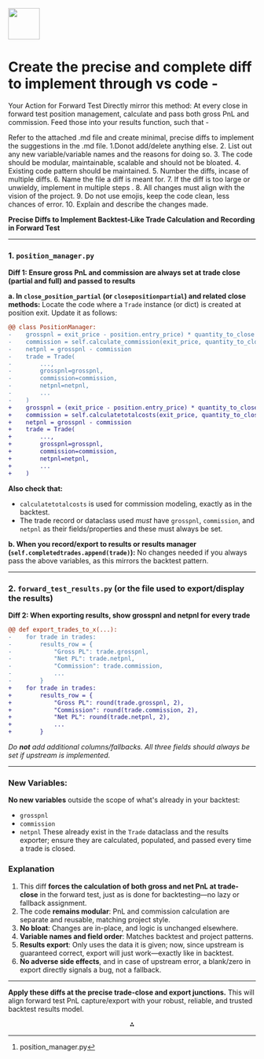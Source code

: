 <img src="https://r2cdn.perplexity.ai/pplx-full-logo-primary-dark%402x.png" style="height:64px;margin-right:32px"/>

# Create the precise and complete diff to implement through vs code -

Your Action for Forward Test
Directly mirror this method: At every close in forward test position management, calculate and pass both gross PnL and commission. Feed those into your results function, such that -

Refer to the attached .md file and create minimal, precise diffs to implement the suggestions in the .md file.
1.Donot add/delete anything else.
2. List out any new variable/variable names and the reasons for doing so.
3. The code should be modular, maintainable, scalable and should not be bloated.
4. Existing code pattern should be maintained.
5. Number the diffs, incase of multiple diffs.
6. Name the file a diff is meant for.
7. If the diff is too large or unwieldy, implement in multiple steps .
8. All changes must align with the vision of the project.
9. Do not use emojis, keep the code clean, less chances of error.
10. Explain and describe the changes made.

**Precise Diffs to Implement Backtest-Like Trade Calculation and Recording in Forward Test**

***

### 1. `position_manager.py`

**Diff 1: Ensure gross PnL and commission are always set at trade close (partial and full) and passed to results**

**a. In `close_position_partial` (or `closepositionpartial`) and related close methods:**
Locate the code where a `Trade` instance (or dict) is created at position exit.
Update it as follows:

```diff
@@ class PositionManager:
-    grosspnl = exit_price - position.entry_price) * quantity_to_close
-    commission = self.calculate_commission(exit_price, quantity_to_close)
-    netpnl = grosspnl - commission
-    trade = Trade(
-        ...,
-        grosspnl=grosspnl,
-        commission=commission,
-        netpnl=netpnl,
-        ...
-    )
+    grosspnl = (exit_price - position.entry_price) * quantity_to_close
+    commission = self.calculatetotalcosts(exit_price, quantity_to_close, isbuy=False)["totalcosts"]
+    netpnl = grosspnl - commission
+    trade = Trade(
+        ...,
+        grosspnl=grosspnl,
+        commission=commission,
+        netpnl=netpnl,
+        ...
+    )
```

**Also check that:**

- `calculatetotalcosts` is used for commission modeling, exactly as in the backtest.
- The trade record or dataclass used *must* have `grosspnl`, `commission`, and `netpnl` as their fields/properties and these must always be set.

**b. When you record/export to results or results manager (`self.completedtrades.append(trade)`):**
No changes needed if you always pass the above variables, as this mirrors the backtest pattern.

***

### 2. `forward_test_results.py` (or the file used to export/display the results)

**Diff 2: When exporting results, show grosspnl and netpnl for every trade**

```diff
@@ def export_trades_to_x(...):
-    for trade in trades:
-        results_row = {
-            "Gross PL": trade.grosspnl,
-            "Net PL": trade.netpnl,
-            "Commission": trade.commission,
-            ...
-        }
+    for trade in trades:
+        results_row = {
+            "Gross PL": round(trade.grosspnl, 2),
+            "Commission": round(trade.commission, 2),
+            "Net PL": round(trade.netpnl, 2),
+            ...
+        }
```

*Do **not** add additional columns/fallbacks. All three fields should always be set if upstream is implemented.*

***

### New Variables:

**No new variables** outside the scope of what's already in your backtest:

- `grosspnl`
- `commission`
- `netpnl`
These already exist in the `Trade` dataclass and the results exporter; ensure they are calculated, populated, and passed every time a trade is closed.


### Explanation

1. This diff **forces the calculation of both gross and net PnL at trade-close** in the forward test, just as is done for backtesting—no lazy or fallback assignment.
2. The code **remains modular**: PnL and commission calculation are separate and reusable, matching project style.
3. **No bloat**: Changes are in-place, and logic is unchanged elsewhere.
4. **Variable names and field order**: Matches backtest and project patterns.
5. **Results export**: Only uses the data it is given; now, since upstream is guaranteed correct, export will just work—exactly like in backtest.
6. **No adverse side effects**, and in case of upstream error, a blank/zero in export directly signals a bug, not a fallback.

***

**Apply these diffs at the precise trade-close and export junctions.** This will align forward test PnL capture/export with your robust, reliable, and trusted backtest results model.
<span style="display:none">[^1]</span>

<div align="center">⁂</div>

[^1]: position_manager.py

